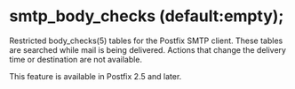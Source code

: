 # smtp_body_checks (default:empty); 

 Restricted body_checks(5) tables for the Postfix SMTP client.
These tables are searched while mail is being delivered.  Actions
that change the delivery time or destination are not available.


 This feature is available in Postfix 2.5 and later. 


